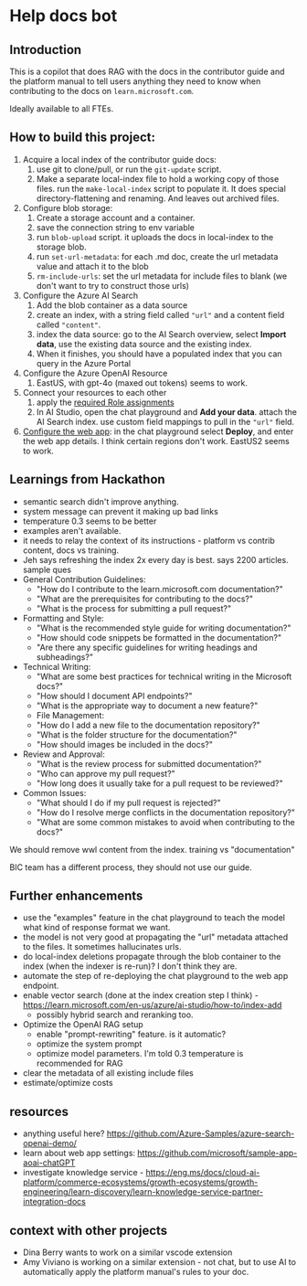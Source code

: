 # Help docs bot

## Introduction

This is a copilot that does RAG with the docs in the contributor guide and the platform manual to tell users anything they need to know when contributing to the docs on `learn.microsoft.com`.

Ideally available to all FTEs.


## How to build this project:

1. Acquire a local index of the contributor guide docs:
    1. use git to clone/pull, or run the `git-update` script.
    1. Make a separate local-index file to hold a working copy of those files. run the `make-local-index` script to populate it. It does special directory-flattening and renaming. And leaves out archived files.
1. Configure blob storage: 
    1. Create a storage account and a container.
    1. save the connection string to env variable
    1. run `blob-upload` script. it uploads the docs in local-index to the storage blob.
    1. run `set-url-metadata`: for each .md doc, create the url metadata value and attach it to the blob
    1. `rm-include-urls`: set the url metadata for include files to blank (we don't want to try to construct those urls)
1. Configure the Azure AI Search
    1. Add the blob container as a data source
    1. create an index, with a string field called `"url"` and a content field called `"content"`.
    1. index the data source: go to the AI Search overview, select **Import data**, use the existing data source and the existing index.
    1. When it finishes, you should have a populated index that you can query in the Azure Portal
1. Configure the Azure OpenAI Resource
    1. EastUS, with gpt-4o (maxed out tokens) seems to work.
1. Connect your resources to each other
    1. apply the [required Role assignments](https://learn.microsoft.com/en-us/azure/ai-services/openai/how-to/use-your-data-securely#role-assignments)
    2. In AI Studio, open the chat playground and **Add your data**. attach the AI Search index. use custom field mappings to pull in the `"url"` field.
1. [Configure the web app](https://learn.microsoft.com/en-us/azure/ai-services/openai/how-to/use-web-app): in the chat playground select **Deploy**, and enter the web app details. I think certain regions don't work. EastUS2 seems to work.

## Learnings from Hackathon

- semantic search didn't improve anything.
- system message can prevent it making up bad links
- temperature 0.3 seems to be better
- examples aren't available.
- it needs to relay the context of its instructions - platform vs contrib content, docs vs training.
- Jeh says refreshing the index 2x every day is best. says 2200 articles.
sample ques
- General Contribution Guidelines:
    - "How do I contribute to the learn.microsoft.com documentation?"
    - "What are the prerequisites for contributing to the docs?"
    - "What is the process for submitting a pull request?"
- Formatting and Style:
    - "What is the recommended style guide for writing documentation?"
    - "How should code snippets be formatted in the documentation?"
    - "Are there any specific guidelines for writing headings and subheadings?"
- Technical Writing:
    - "What are some best practices for technical writing in the Microsoft docs?"
    - "How should I document API endpoints?"
    - "What is the appropriate way to document a new feature?"
    - File Management:
    - "How do I add a new file to the documentation repository?"
    - "What is the folder structure for the documentation?"
    - "How should images be included in the docs?"
- Review and Approval:
    - "What is the review process for submitted documentation?"
    - "Who can approve my pull request?"
    - "How long does it usually take for a pull request to be reviewed?"
- Common Issues:
    - "What should I do if my pull request is rejected?"
    - "How do I resolve merge conflicts in the documentation repository?"
    - "What are some common mistakes to avoid when contributing to the docs?"

We should remove wwl content from the index.
training vs "documentation"

BIC team has a different process, they should not use our guide.

## Further enhancements

- use the "examples" feature in the chat playground to teach the model what kind of response format we want.
- the model is not very good at propagating the "url" metadata attached to the files. It sometimes hallucinates urls.
- do local-index deletions propagate through the blob container to the index (when the indexer is re-run)? I don't think they are.
- automate the step of re-deploying the chat playground to the web app endpoint.
- enable vector search (done at the index creation step I think) - https://learn.microsoft.com/en-us/azure/ai-studio/how-to/index-add 
    - possibly hybrid search and reranking too.
- Optimize the OpenAI RAG setup
    - enable "prompt-rewriting" feature. is it automatic?
    - optimize the system prompt
    - optimize model parameters. I'm told 0.3 temperature is recommended for RAG
- clear the metadata of all existing include files
- estimate/optimize costs

## resources

- anything useful here? https://github.com/Azure-Samples/azure-search-openai-demo/
- learn about web app settings: https://github.com/microsoft/sample-app-aoai-chatGPT
- investigate knowledge service - https://eng.ms/docs/cloud-ai-platform/commerce-ecosystems/growth-ecosystems/growth-engineering/learn-discovery/learn-knowledge-service-partner-integration-docs 

## context with other projects

- Dina Berry wants to work on a similar vscode extension
- Amy Viviano is working on a similar extension - not chat, but to use AI to automatically apply the platform manual's rules to your doc.
